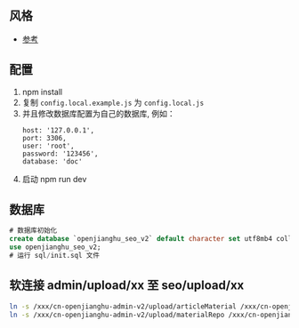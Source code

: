 ## 风格

- [参考](https://layui.itze.cn/)

## 配置

1. npm install
2. 复制 `config.local.example.js` 为 `config.local.js`
3. 并且修改数据库配置为自己的数据库, 例如：
   ```
   host: '127.0.0.1',
   port: 3306,
   user: 'root',
   password: '123456',
   database: 'doc'
   ```
4. 启动 npm run dev

## 数据库

```sql
# 数据库初始化
create database `openjianghu_seo_v2` default character set utf8mb4 collate utf8mb4_bin;
use openjianghu_seo_v2;
# 运行 sql/init.sql 文件
```

## 软连接 admin/upload/xx 至 seo/upload/xx

```bash
ln -s /xxx/cn-openjianghu-admin-v2/upload/articleMaterial /xxx/cn-openjianghu-seo-v2/upload/articleMaterial
ln -s /xxx/cn-openjianghu-admin-v2/upload/materialRepo /xxx/cn-openjianghu-seo-v2/upload/materialRepo
```